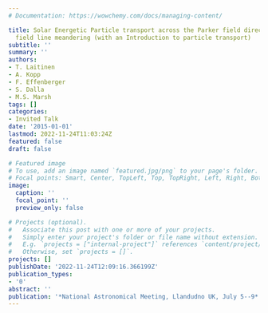 ```yaml
---
# Documentation: https://wowchemy.com/docs/managing-content/

title: Solar Energetic Particle transport across the Parker field direction due to
  field line meandering (with an Introduction to particle transport)
subtitle: ''
summary: ''
authors:
- T. Laitinen
- A. Kopp
- F. Effenberger
- S. Dalla
- M.S. Marsh
tags: []
categories:
- Invited Talk
date: '2015-01-01'
lastmod: 2022-11-24T11:03:24Z
featured: false
draft: false

# Featured image
# To use, add an image named `featured.jpg/png` to your page's folder.
# Focal points: Smart, Center, TopLeft, Top, TopRight, Left, Right, BottomLeft, Bottom, BottomRight.
image:
  caption: ''
  focal_point: ''
  preview_only: false

# Projects (optional).
#   Associate this post with one or more of your projects.
#   Simply enter your project's folder or file name without extension.
#   E.g. `projects = ["internal-project"]` references `content/project/deep-learning/index.md`.
#   Otherwise, set `projects = []`.
projects: []
publishDate: '2022-11-24T12:09:16.366199Z'
publication_types:
- '0'
abstract: ''
publication: '*National Astronomical Meeting, Llandudno UK, July 5--9*'
---
```

